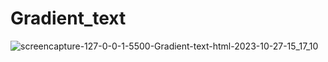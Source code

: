 # Gradient_text
![screencapture-127-0-0-1-5500-Gradient-text-html-2023-10-27-15_17_10](https://github.com/prince-kalariya/Gradient_text/assets/144786526/97654e34-6bd6-48c6-b52f-287b6d2ce2ee)
